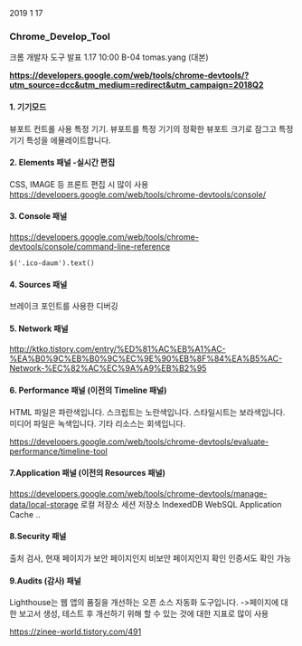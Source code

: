2019 1 17

### Chrome_Develop_Tool

크롬 개발자 도구 발표 1.17 10:00 B-04 tomas.yang (대본)

**https://developers.google.com/web/tools/chrome-devtools/?utm_source=dcc&utm_medium=redirect&utm_campaign=2018Q2**
  
  
#### 1. 기기모드 
뷰포트 컨트롤 사용
특정 기기. 뷰포트를 특정 기기의 정확한 뷰포트 크기로 잠그고 특정 기기 특성을 에뮬레이트합니다.

#### 2. Elements 패널 -실시간 편집
CSS, IMAGE 등 프론트 편집 시 많이 사용
https://developers.google.com/web/tools/chrome-devtools/console/

#### 3. Console 패널
https://developers.google.com/web/tools/chrome-devtools/console/command-line-reference
```
$('.ico-daum').text()
```
#### 4. Sources 패널 
브레이크 포인트를 사용한 디버깅

#### 5. Network 패널
http://ktko.tistory.com/entry/%ED%81%AC%EB%A1%AC-%EA%B0%9C%EB%B0%9C%EC%9E%90%EB%8F%84%EA%B5%AC-Network-%EC%82%AC%EC%9A%A9%EB%B2%95

#### 6. Performance 패널 (이전의 Timeline 패널)
HTML 파일은 파란색입니다.
스크립트는 노란색입니다.
스타일시트는 보라색입니다.
미디어 파일은 녹색입니다.
기타 리소스는 회색입니다.

https://developers.google.com/web/tools/chrome-devtools/evaluate-performance/timeline-tool


#### 7.Application 패널 (이전의 Resources 패널)

https://developers.google.com/web/tools/chrome-devtools/manage-data/local-storage
로컬 저장소
세션 저장소
IndexedDB
WebSQL
Application Cache
..

#### 8.Security 패널
출처 검사,
현재 페이지가 보안 페이지인지 비보안 페이지인지 확인
인증서도 확인 가능



#### 9.Audits (감사) 패널
Lighthouse는 웹 앱의 품질을 개선하는 오픈 소스 자동화 도구입니다.
->페이지에 대한 보고서 생성, 테스트 후 개선하기 위해 할 수 있는 것에 대한 지표로 많이 사용

https://zinee-world.tistory.com/491
